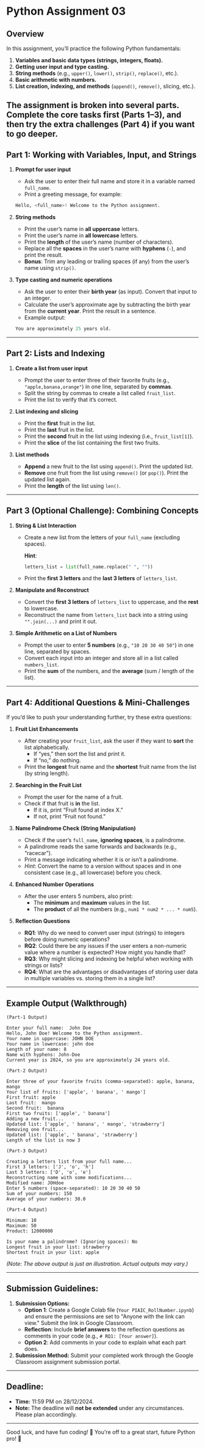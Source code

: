 # **Python Assignment 03**

## **Overview**

In this assignment, you’ll practice the following Python fundamentals:

1. **Variables and basic data types (strings, integers, floats).**
2. **Getting user input and type casting.**
3. **String methods** (e.g., `upper()`, `lower()`, `strip()`, `replace()`, etc.).
4. **Basic arithmetic with numbers.**
5. **List creation, indexing, and methods** (`append()`, `remove()`, slicing, etc.).

## **The assignment is broken into several parts. Complete the core tasks first (Parts 1–3), and then try the extra challenges (Part 4) if you want to go deeper.**

## **Part 1: Working with Variables, Input, and Strings**

1. **Prompt for user input**

   - Ask the user to enter their full name and store it in a variable named `full_name`.
   - Print a greeting message, for example:

   ```python
   Hello, <full_name>! Welcome to the Python assignment.
   ```

2. **String methods**

   - Print the user’s name in **all uppercase** letters.
   - Print the user’s name in **all lowercase** letters.
   - Print the **length** of the user’s name (number of characters).
   - Replace all the **spaces** in the user’s name with **hyphens** (`-`), and print the result.
   - **Bonus**: Trim any leading or trailing spaces (if any) from the user’s name using `strip()`.

3. **Type casting and numeric operations**

   - Ask the user to enter their **birth year** (as input). Convert that input to an integer.
   - Calculate the user’s approximate age by subtracting the birth year from the **current year**. Print the result in a sentence.
   - Example output:

   ```python
   You are approximately 25 years old.
   ```

---

## **Part 2: Lists and Indexing**

1. **Create a list from user input**

   - Prompt the user to enter three of their favorite fruits (e.g., `"apple,banana,orange"`) in one line, separated by **commas**.
   - Split the string by commas to create a list called `fruit_list`.
   - Print the list to verify that it’s correct.

2. **List indexing and slicing**

   - Print the **first** fruit in the list.
   - Print the **last** fruit in the list.
   - Print the **second** fruit in the list using indexing (i.e., `fruit_list[1]`).
   - Print the **slice** of the list containing the first two fruits.

3. **List methods**
   - **Append** a new fruit to the list using `append()`. Print the updated list.
   - **Remove** one fruit from the list using `remove()` (or `pop()`). Print the updated list again.
   - Print the **length** of the list using `len()`.

---

## **Part 3 (Optional Challenge): Combining Concepts**

1. **String & List Interaction**

   - Create a new list from the letters of your `full_name` (excluding spaces).

     **Hint**:

     ```python
     letters_list = list(full_name.replace(" ", ""))
     ```

   - Print the **first 3 letters** and the **last 3 letters** of `letters_list`.

2. **Manipulate and Reconstruct**

   - Convert the **first 3 letters** of `letters_list` to uppercase, and the **rest** to lowercase.
   - Reconstruct the name from `letters_list` back into a string using `"".join(...)` and print it out.

3. **Simple Arithmetic on a List of Numbers**
   - Prompt the user to enter **5 numbers** (e.g., `"10 20 30 40 50"`) in one line, separated by spaces.
   - Convert each input into an integer and store all in a list called `numbers_list`.
   - Print the **sum** of the numbers, and the **average** (sum / length of the list).

---

## **Part 4: Additional Questions & Mini-Challenges**

If you’d like to push your understanding further, try these extra questions:

1. **Fruit List Enhancements**

   - After creating your `fruit_list`, ask the user if they want to **sort** the list alphabetically.
     - If “yes,” then sort the list and print it.
     - If “no,” do nothing.
   - Print the **longest** fruit name and the **shortest** fruit name from the list (by string length).

2. **Searching in the Fruit List**

   - Prompt the user for the name of a fruit.
   - Check if that fruit is **in** the list.
     - If it is, print “Fruit found at index X.”
     - If not, print “Fruit not found.”

3. **Name Palindrome Check (String Manipulation)**

   - Check if the user’s `full_name`, **ignoring spaces**, is a palindrome.
   - A palindrome reads the same forwards and backwards (e.g., “racecar”).
   - Print a message indicating whether it is or isn’t a palindrome.
   - _Hint_: Convert the name to a version without spaces and in one consistent case (e.g., all lowercase) before you check.

4. **Enhanced Number Operations**

   - After the user enters 5 numbers, also print:
     - The **minimum** and **maximum** values in the list.
     - The **product** of all the numbers (e.g., `num1 * num2 * ... * num5`).

5. **Reflection Questions**
   - **RQ1**: Why do we need to convert user input (strings) to integers before doing numeric operations?
   - **RQ2**: Could there be any issues if the user enters a non-numeric value where a number is expected? How might you handle that?
   - **RQ3**: Why might slicing and indexing be helpful when working with strings or lists?
   - **RQ4**: What are the advantages or disadvantages of storing user data in multiple variables vs. storing them in a single list?

---

## **Example Output (Walkthrough)**

```text
(Part-1 Output)

Enter your full name:  John Doe
Hello, John Doe! Welcome to the Python assignment.
Your name in uppercase: JOHN DOE
Your name in lowercase: john doe
Length of your name: 8
Name with hyphens: John-Doe
Current year is 2024, so you are approximately 24 years old.

(Part-2 Output)

Enter three of your favorite fruits (comma-separated): apple, banana, mango
Your list of fruits: ['apple', ' banana', ' mango']
First fruit: apple
Last fruit:  mango
Second fruit:  banana
First two fruits: ['apple', ' banana']
Adding a new fruit...
Updated list: ['apple', ' banana', ' mango', 'strawberry']
Removing one fruit...
Updated list: ['apple', ' banana', 'strawberry']
Length of the list is now 3

(Part-3 Output)

Creating a letters list from your full name...
First 3 letters: ['J', 'o', 'h']
Last 3 letters: ['D', 'o', 'e']
Reconstructing name with some modifications...
Modified name: JOHdoe
Enter 5 numbers (space-separated): 10 20 30 40 50
Sum of your numbers: 150
Average of your numbers: 30.0

(Part-4 Output)

Minimum: 10
Maximum: 50
Product: 12000000

Is your name a palindrome? (Ignoring spaces): No
Longest fruit in your list: strawberry
Shortest fruit in your list: apple
```

_(Note: The above output is just an illustration. Actual outputs may vary.)_

---

## **Submission Guidelines:**

1. **Submission Options:**
   - **Option 1**: Create a Google Colab file (`Your PIAIC_RollNumber.ipynb`) and ensure the permissions are set to "Anyone with the link can view." Submit the link in Google Classroom.
   - **Reflection**: Include **brief answers** to the reflection questions as comments in your code (e.g., `# RQ1: [Your answer]`).
   - **Option 2**: Add comments in your code to explain what each part does.
2. **Submission Method:** Submit your completed work through the Google Classroom assignment submission portal.

---

## **Deadline:**

- **Time:** 11:59 PM on 28/12/2024.
- **Note:** The deadline will **not be extended** under any circumstances. Please plan accordingly.

---

Good luck, and have fun coding! 🎉 You're off to a great start, future Python pro! 🚀
